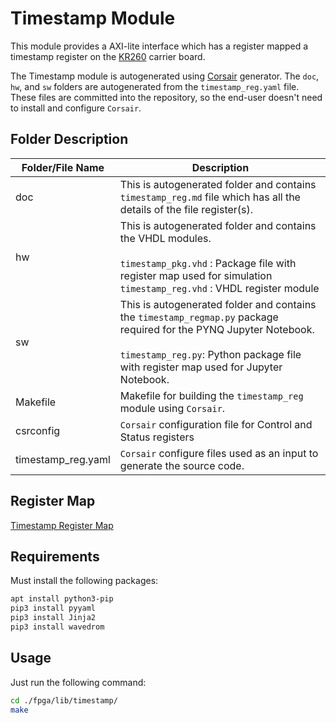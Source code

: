 # Timestamp Module

This module provides a AXI-lite interface which has a register mapped a timestamp register on the [KR260](https://www.xilinx.com/products/som/kria/kr260-robotics-starter-kit.html) carrier board.

The Timestamp module is autogenerated using [Corsair](https://github.com/odelayIO/corsair-reg-map) generator.  The `doc`, `hw`, and `sw` folders are autogenerated from the `timestamp_reg.yaml` file.  These files are committed into the repository, so the end-user doesn't need to install and configure `Corsair`.



## Folder Description

| Folder/File Name   | Description                                                  |
| ------------------ | ------------------------------------------------------------ |
| doc                | This is autogenerated folder and contains `timestamp_reg.md` file which has all the details of the file register(s). |
| hw                 | This is autogenerated folder and contains the VHDL modules.<br /><br />`timestamp_pkg.vhd` : Package file with register map used for simulation<br />`timestamp_reg.vhd` : VHDL register module |
| sw                 | This is autogenerated folder and contains the `timestamp_regmap.py` package required for the PYNQ Jupyter Notebook.   <br /><br />`timestamp_reg.py`: Python package file with register map used for Jupyter Notebook. |
| Makefile           | Makefile for building the `timestamp_reg` module using `Corsair`. |
| csrconfig          | `Corsair` configuration file for Control and Status registers |
| timestamp_reg.yaml | `Corsair` configure files used as an input to generate the source code. |



## Register Map

[Timestamp Register Map](./doc/timestamp_reg.md)



## Requirements

Must install the following packages:

```bash
apt install python3-pip
pip3 install pyyaml
pip3 install Jinja2
pip3 install wavedrom 
```



## Usage

Just run the following command:

```bash
cd ./fpga/lib/timestamp/
make
```



